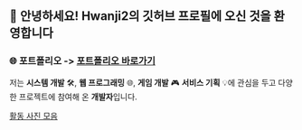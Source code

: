 ## 👋 안녕하세요! Hwanji2의 깃허브 프로필에 오신 것을 환영합니다  

### 🌐 **포트폴리오** -> [포트폴리오 바로가기](https://hwanji2.github.io/site/)

저는 **시스템 개발** 🛠️, **웹 프로그래밍** 🌐, **게임 개발** 🎮
**서비스 기획** 💡에 관심을 두고 다양한 프로젝트에 참여해 온 **개발자**입니다.  

[활동 사진 모음](https://eminent-carrot-e9d.notion.site/17a51bc8e7df8024af80e7d1891518dd?pvs=4)

